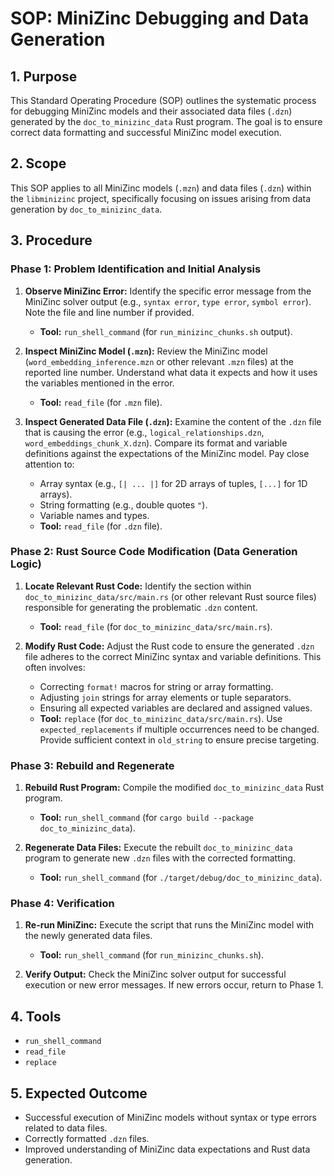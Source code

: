# SOP: MiniZinc Debugging and Data Generation

## 1. Purpose
This Standard Operating Procedure (SOP) outlines the systematic process for debugging MiniZinc models and their associated data files (`.dzn`) generated by the `doc_to_minizinc_data` Rust program. The goal is to ensure correct data formatting and successful MiniZinc model execution.

## 2. Scope
This SOP applies to all MiniZinc models (`.mzn`) and data files (`.dzn`) within the `libminizinc` project, specifically focusing on issues arising from data generation by `doc_to_minizinc_data`.

## 3. Procedure

### Phase 1: Problem Identification and Initial Analysis

1.  **Observe MiniZinc Error:** Identify the specific error message from the MiniZinc solver output (e.g., `syntax error`, `type error`, `symbol error`). Note the file and line number if provided.
    *   **Tool:** `run_shell_command` (for `run_minizinc_chunks.sh` output).

2.  **Inspect MiniZinc Model (`.mzn`):** Review the MiniZinc model (`word_embedding_inference.mzn` or other relevant `.mzn` files) at the reported line number. Understand what data it expects and how it uses the variables mentioned in the error.
    *   **Tool:** `read_file` (for `.mzn` file).

3.  **Inspect Generated Data File (`.dzn`):** Examine the content of the `.dzn` file that is causing the error (e.g., `logical_relationships.dzn`, `word_embeddings_chunk_X.dzn`). Compare its format and variable definitions against the expectations of the MiniZinc model. Pay close attention to:
    *   Array syntax (e.g., `[| ... |]` for 2D arrays of tuples, `[...]` for 1D arrays).
    *   String formatting (e.g., double quotes `"`).
    *   Variable names and types.
    *   **Tool:** `read_file` (for `.dzn` file).

### Phase 2: Rust Source Code Modification (Data Generation Logic)

1.  **Locate Relevant Rust Code:** Identify the section within `doc_to_minizinc_data/src/main.rs` (or other relevant Rust source files) responsible for generating the problematic `.dzn` content.
    *   **Tool:** `read_file` (for `doc_to_minizinc_data/src/main.rs`).

2.  **Modify Rust Code:** Adjust the Rust code to ensure the generated `.dzn` file adheres to the correct MiniZinc syntax and variable definitions. This often involves:
    *   Correcting `format!` macros for string or array formatting.
    *   Adjusting `join` strings for array elements or tuple separators.
    *   Ensuring all expected variables are declared and assigned values.
    *   **Tool:** `replace` (for `doc_to_minizinc_data/src/main.rs`). Use `expected_replacements` if multiple occurrences need to be changed. Provide sufficient context in `old_string` to ensure precise targeting.

### Phase 3: Rebuild and Regenerate

1.  **Rebuild Rust Program:** Compile the modified `doc_to_minizinc_data` Rust program.
    *   **Tool:** `run_shell_command` (for `cargo build --package doc_to_minizinc_data`).

2.  **Regenerate Data Files:** Execute the rebuilt `doc_to_minizinc_data` program to generate new `.dzn` files with the corrected formatting.
    *   **Tool:** `run_shell_command` (for `./target/debug/doc_to_minizinc_data`).

### Phase 4: Verification

1.  **Re-run MiniZinc:** Execute the script that runs the MiniZinc model with the newly generated data files.
    *   **Tool:** `run_shell_command` (for `run_minizinc_chunks.sh`).

2.  **Verify Output:** Check the MiniZinc solver output for successful execution or new error messages. If new errors occur, return to Phase 1.

## 4. Tools
*   `run_shell_command`
*   `read_file`
*   `replace`

## 5. Expected Outcome
*   Successful execution of MiniZinc models without syntax or type errors related to data files.
*   Correctly formatted `.dzn` files.
*   Improved understanding of MiniZinc data expectations and Rust data generation.
